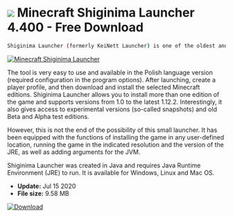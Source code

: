 # ![](https://cdn.softexe.net/static/icon/3/minecraft-shiginima-launcher-10380.png) Minecraft Shiginima Launcher 4.400 - Free Download

```sh
Shiginima Launcher (formerly KeiNett Launcher) is one of the oldest and most popular alternative launchers for Minecraft. It allows, among others downloading and installing older editions of the mentioned game on the computer.
```
[![Minecraft Shiginima Launcher](https://gallery.dpcdn.pl/imgc/Tools/81876/g_-_420x350_1.5_-_xe7e975c0-ae66-498d-8fc5-3ae063d0d71a.png)](https://softexe.net/win/games-entertainment/other/minecraft-shiginima-launcher:pRchR.html)

The tool is very easy to use and available in the Polish language version (required configuration in the program options). After launching, create a player profile, and then download and install the selected Minecraft editions. Shiginima Launcher allows you to install more than one edition of the game and supports versions from 1.0 to the latest 1.12.2. Interestingly, it also gives access to experimental versions (so-called snapshots) and old Beta and Alpha test editions.
 
 However, this is not the end of the possibility of this small launcher. It has been equipped with the functions of installing the game in any user-defined location, running the game in the indicated resolution and the version of the JRE, as well as adding arguments for the JVM.
 
 Shiginima Launcher was created in Java and requires Java Runtime Environment (JRE) to run. It is available for Windows, Linux and Mac OS.


- **Update:** Jul 15 2020
- **File size:** 9.58 MB

[![Download](https://cdn.softexe.net/static/img/download.png)](https://softexe.net/win/games-entertainment/other/minecraft-shiginima-launcher:pRchR.html)

